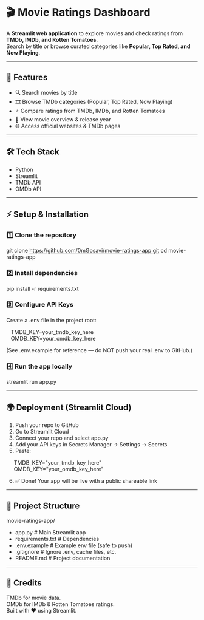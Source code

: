 # 🎬 Movie Ratings Dashboard

A **Streamlit web application** to explore movies and check ratings from **TMDb, IMDb, and Rotten Tomatoes**.  
Search by title or browse curated categories like **Popular, Top Rated, and Now Playing**.

---

## 🚀 Features
- 🔍 Search movies by title  
- 🎞 Browse TMDb categories (Popular, Top Rated, Now Playing)  
- ⭐ Compare ratings from TMDb, IMDb, and Rotten Tomatoes  
- 📝 View movie overview & release year  
- 🌐 Access official websites & TMDb pages  

---

## 🛠 Tech Stack
- Python  
- Streamlit  
- TMDb API  
- OMDb API  

---

## ⚡ Setup & Installation

### 1️⃣ Clone the repository

git clone https://github.com/0mGosavi/movie-ratings-app.git
cd movie-ratings-app

### 2️⃣ Install dependencies

pip install -r requirements.txt

### 3️⃣ Configure API Keys
Create a .env file in the project root:

&nbsp;&nbsp;&nbsp;TMDB_KEY=your_tmdb_key_here  
&nbsp;&nbsp;&nbsp;OMDB_KEY=your_omdb_key_here    

(See .env.example for reference — do NOT push your real .env to GitHub.)

### 4️⃣ Run the app locally

streamlit run app.py

---

## 🌍 Deployment (Streamlit Cloud)

1. Push your repo to GitHub
2. Go to Streamlit Cloud
3. Connect your repo and select app.py
4. Add your API keys in Secrets Manager → Settings → Secrets
5. Paste:



   

&nbsp;&nbsp;&nbsp;&nbsp;&nbsp;TMDB_KEY="your_tmdb_key_here"  
&nbsp;&nbsp;&nbsp;&nbsp;&nbsp;OMDB_KEY="your_omdb_key_here"  

  6. ✅ Done! Your app will be live with a public shareable link

---

## 📂 Project Structure

movie-ratings-app/
- app.py           # Main Streamlit app
- requirements.txt # Dependencies
- .env.example     # Example env file (safe to push)
- .gitignore       # Ignore .env, cache files, etc.
- README.md        # Project documentation



---

## 🙌 Credits

TMDb for movie data.  
OMDb for IMDb & Rotten Tomatoes ratings.  
Built with ❤️ using Streamlit.


